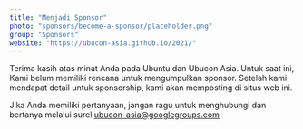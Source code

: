 ```yaml
---
title: "Menjadi Sponsor"
photo: "sponsors/become-a-sponsor/placeholder.png"
group: "Sponsors"
website: "https://ubucon-asia.github.io/2021/"
---
```

Terima kasih atas minat Anda pada Ubuntu dan Ubucon Asia.
Untuk saat ini, Kami belum memiliki rencana untuk mengumpulkan sponsor.
Setelah kami mendapat detail untuk sponsorship, kami akan memposting di situs web ini.

Jika Anda memiliki pertanyaan, jangan ragu untuk menghubungi dan bertanya melalui surel ubucon-asia@googlegroups.com